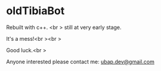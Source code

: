 # oldTibiaBot

Rebuilt with c++. <br \>
still at very early stage. 

It's a mess!<br \><br \>

Good luck.<br \>

Anyone interested please contact me: ubap.dev@gmail.com
